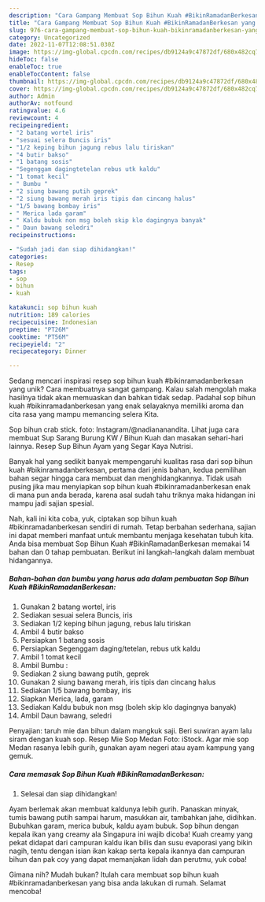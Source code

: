 ```yaml
---
description: "Cara Gampang Membuat Sop Bihun Kuah #BikinRamadanBerkesan yang Enak"
title: "Cara Gampang Membuat Sop Bihun Kuah #BikinRamadanBerkesan yang Enak"
slug: 976-cara-gampang-membuat-sop-bihun-kuah-bikinramadanberkesan-yang-enak
category: Uncategorized
date: 2022-11-07T12:08:51.030Z
image: https://img-global.cpcdn.com/recipes/db9124a9c47872df/680x482cq70/sop-bihun-kuah-bikinramadanberkesan-foto-resep-utama.jpg
hideToc: false
enableToc: true
enableTocContent: false
thumbnail: https://img-global.cpcdn.com/recipes/db9124a9c47872df/680x482cq70/sop-bihun-kuah-bikinramadanberkesan-foto-resep-utama.jpg
cover: https://img-global.cpcdn.com/recipes/db9124a9c47872df/680x482cq70/sop-bihun-kuah-bikinramadanberkesan-foto-resep-utama.jpg
author: Admin
authorAv: notfound
ratingvalue: 4.6
reviewcount: 4
recipeingredient:
- "2 batang wortel iris"
- "sesuai selera Buncis iris"
- "1/2 keping bihun jagung rebus lalu tiriskan"
- "4 butir bakso"
- "1 batang sosis"
- "Segenggam dagingtetelan rebus utk kaldu"
- "1 tomat kecil"
- " Bumbu "
- "2 siung bawang putih geprek"
- "2 siung bawang merah iris tipis dan cincang halus"
- "1/5 bawang bombay iris"
- " Merica lada garam"
- " Kaldu bubuk non msg boleh skip klo dagingnya banyak"
- " Daun bawang seledri"
recipeinstructions:

- "Sudah jadi dan siap dihidangkan!"
categories:
- Resep
tags:
- sop
- bihun
- kuah

katakunci: sop bihun kuah 
nutrition: 189 calories
recipecuisine: Indonesian
preptime: "PT26M"
cooktime: "PT56M"
recipeyield: "2"
recipecategory: Dinner

---
```





Sedang mencari inspirasi resep sop bihun kuah #bikinramadanberkesan yang unik? Cara membuatnya sangat gampang. Kalau salah mengolah maka hasilnya tidak akan memuaskan dan bahkan tidak sedap. Padahal sop bihun kuah #bikinramadanberkesan yang enak selayaknya memiliki aroma dan cita rasa yang mampu memancing selera Kita.





Sop bihun crab stick. foto: Instagram/@nadiananandita. Lihat juga cara membuat Sup Sarang Burung KW / Bihun Kuah dan masakan sehari-hari lainnya. Resep Sup Bihun Ayam yang Segar Kaya Nutrisi.

Banyak hal yang sedikit banyak mempengaruhi kualitas rasa dari sop bihun kuah #bikinramadanberkesan, pertama dari jenis bahan, kedua pemilihan bahan segar hingga cara membuat dan menghidangkannya. Tidak usah pusing jika mau menyiapkan sop bihun kuah #bikinramadanberkesan enak di mana pun anda berada, karena asal sudah tahu triknya maka hidangan ini mampu jadi sajian spesial.






Nah, kali ini kita coba, yuk, ciptakan sop bihun kuah #bikinramadanberkesan sendiri di rumah. Tetap berbahan sederhana, sajian ini dapat memberi manfaat untuk membantu menjaga kesehatan tubuh kita. Anda bisa membuat Sop Bihun Kuah #BikinRamadanBerkesan memakai 14 bahan dan 0 tahap pembuatan. Berikut ini langkah-langkah dalam membuat hidangannya.

<!--inarticleads1-->

##### Bahan-bahan dan bumbu yang harus ada dalam pembuatan Sop Bihun Kuah #BikinRamadanBerkesan:

1. Gunakan 2 batang wortel, iris
1. Sediakan sesuai selera Buncis, iris
1. Sediakan 1/2 keping bihun jagung, rebus lalu tiriskan
1. Ambil 4 butir bakso
1. Persiapkan 1 batang sosis
1. Persiapkan Segenggam daging/tetelan, rebus utk kaldu
1. Ambil 1 tomat kecil
1. Ambil  Bumbu :
1. Sediakan 2 siung bawang putih, geprek
1. Gunakan 2 siung bawang merah, iris tipis dan cincang halus
1. Sediakan 1/5 bawang bombay, iris
1. Siapkan  Merica, lada, garam
1. Sediakan  Kaldu bubuk non msg (boleh skip klo dagingnya banyak)
1. Ambil  Daun bawang, seledri


Penyajian: taruh mie dan bihun dalam mangkuk saji. Beri suwiran ayam lalu siram dengan kuah sop. Resep Mie Sop Medan Foto: iStock. Agar mie sop Medan rasanya lebih gurih, gunakan ayam negeri atau ayam kampung yang gemuk. 

<!--inarticleads2-->

##### Cara memasak Sop Bihun Kuah #BikinRamadanBerkesan:


1. Selesai dan siap dihidangkan!

Ayam berlemak akan membuat kaldunya lebih gurih. Panaskan minyak, tumis bawang putih sampai harum, masukkan air, tambahkan jahe, didihkan. Bubuhkan garam, merica bubuk, kaldu ayam bubuk. Sop bihun dengan kepala ikan yang creamy ala Singapura ini wajib dicoba! Kuah creamy yang pekat didapat dari campuran kaldu ikan bilis dan susu evaporasi yang bikin nagih, tentu dengan isian ikan kakap serta kepala ikannya dan campuran bihun dan pak coy yang dapat memanjakan lidah dan perutmu, yuk coba! 

Gimana nih? Mudah bukan? Itulah cara membuat sop bihun kuah #bikinramadanberkesan yang bisa anda lakukan di rumah. Selamat mencoba!
